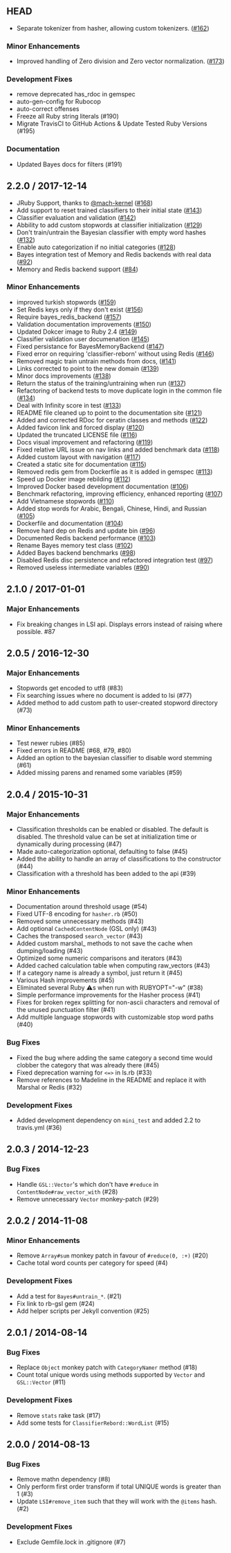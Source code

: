 ## HEAD

  * Separate tokenizer from hasher, allowing custom tokenizers. ([#162](https://github.com/jekyll/classifier-reborn/pull/162))

### Minor Enhancements

  * Improved handling of Zero division and Zero vector normalization. ([#173](https://github.com/jekyll/classifier-reborn/pull/173))

### Development Fixes

  * remove deprecated has_rdoc in gemspec
  * auto-gen-config for Rubocop
  * auto-correct offenses
  * Freeze all Ruby string literals (#190)
  * Migrate TravisCI to GitHub Actions &amp; Update Tested Ruby Versions (#195)

### Documentation

  * Updated Bayes docs for filters (#191)

## 2.2.0 / 2017-12-14

  * JRuby Support, thanks to [@mach-kernel](https://github.com/mach-kernel) ([#168](https://github.com/jekyll/classifier-reborn/pull/168))
  * Add support to reset trained classifiers to their initial state ([#143](https://github.com/jekyll/classifier-reborn/pull/143))
  * Classifier evaluation and validation ([#142](https://github.com/jekyll/classifier-reborn/pull/142))
  * Abbility to add custom stopwords at classifier initialization ([#129](https://github.com/jekyll/classifier-reborn/pull/129))
  * Don't train/untrain the Bayesian classifier with empty word hashes ([#132](https://github.com/jekyll/classifier-reborn/pull/132))
  * Enable auto categorization if no initial categories ([#128](https://github.com/jekyll/classifier-reborn/pull/128))
  * Bayes integration test of Memory and Redis backends with real data ([#92](https://github.com/jekyll/classifier-reborn/pull/92))
  * Memory and Redis backend support ([#84](https://github.com/jekyll/classifier-reborn/pull/84))

### Minor Enhancements

  * improved turkish stopwords ([#159](https://github.com/jekyll/classifier-reborn/pull/159))
  * Set Redis keys only if they don't exist ([#156](https://github.com/jekyll/classifier-reborn/pull/156))
  * Require bayes_redis_backend ([#157](https://github.com/jekyll/classifier-reborn/pull/157))
  * Validation documentation improvements ([#150](https://github.com/jekyll/classifier-reborn/pull/150))
  * Updated Dokcer image to Ruby 2.4 ([#149](https://github.com/jekyll/classifier-reborn/pull/149))
  * Classifier validation user documenation ([#145](https://github.com/jekyll/classifier-reborn/pull/145))
  * Fixed persistance for BayesMemoryBackend ([#147](https://github.com/jekyll/classifier-reborn/pull/147))
  * Fixed error on requiring 'classifier-reborn' without using Redis ([#146](https://github.com/jekyll/classifier-reborn/pull/146))
  * Removed magic train untrain methods from docs, ([#141](https://github.com/jekyll/classifier-reborn/pull/141))
  * Links corrected to point to the new domain ([#139](https://github.com/jekyll/classifier-reborn/pull/139))
  * Minor docs improvements ([#138](https://github.com/jekyll/classifier-reborn/pull/138))
  * Return the status of the training/untraining when run ([#137](https://github.com/jekyll/classifier-reborn/pull/137))
  * Refactoring of backend tests to move duplicate login in the common file ([#134](https://github.com/jekyll/classifier-reborn/pull/134))
  * Deal with Infinity score in test ([#133](https://github.com/jekyll/classifier-reborn/pull/133))
  * README file cleaned up to point to the documentation site ([#121](https://github.com/jekyll/classifier-reborn/pull/121))
  * Added and corrected RDoc for ceratin classes and methods ([#122](https://github.com/jekyll/classifier-reborn/pull/122))
  * Added favicon link and forced display ([#120](https://github.com/jekyll/classifier-reborn/pull/120))
  * Updated the truncated LICENSE file ([#116](https://github.com/jekyll/classifier-reborn/pull/116))
  * Docs visual improvement and refactoring ([#119](https://github.com/jekyll/classifier-reborn/pull/119))
  * Fixed relative URL issue on nav links and added benchmark data ([#118](https://github.com/jekyll/classifier-reborn/pull/118))
  * Added custom layout with navigation ([#117](https://github.com/jekyll/classifier-reborn/pull/117))
  * Created a static site for documentation ([#115](https://github.com/jekyll/classifier-reborn/pull/115))
  * Removed redis gem from Dockerfile as it is added in gemspec ([#113](https://github.com/jekyll/classifier-reborn/pull/113))
  * Speed up Docker image rebilding ([#112](https://github.com/jekyll/classifier-reborn/pull/112))
  * Improved Docker based development documentation ([#106](https://github.com/jekyll/classifier-reborn/pull/106))
  * Benchmark refactoring, improving efficiency, enhanced reporting ([#107](https://github.com/jekyll/classifier-reborn/pull/107))
  * Add Vietnamese stopwords ([#110](https://github.com/jekyll/classifier-reborn/pull/110))
  * Added stop words for Arabic, Bengali, Chinese, Hindi, and Russian ([#105](https://github.com/jekyll/classifier-reborn/pull/105))
  * Dockerfile and documentation ([#104](https://github.com/jekyll/classifier-reborn/pull/104))
  * Remove hard dep on Redis and update bin ([#96](https://github.com/jekyll/classifier-reborn/pull/96))
  * Documented Redis backend performance ([#103](https://github.com/jekyll/classifier-reborn/pull/103))
  * Rename Bayes memory test class ([#102](https://github.com/jekyll/classifier-reborn/pull/102))
  * Added Bayes backend benchmarks ([#98](https://github.com/jekyll/classifier-reborn/pull/98))
  * Disabled Redis disc persistence and refactored integration test ([#97](https://github.com/jekyll/classifier-reborn/pull/97))
  * Removed useless intermediate variables ([#90](https://github.com/jekyll/classifier-reborn/pull/90))

## 2.1.0 / 2017-01-01

### Major Enhancements

  * Fix breaking changes in LSI api. Displays errors instead of raising where possible. #87

## 2.0.5 / 2016-12-30

### Major Enhancements

  * Stopwords get encoded to utf8 (#83)
  * Fix searching issues where no document is added to lsi (#77)
  * Added method to add custom path to user-created stopword directory (#73)

### Minor Enhancements

  * Test newer rubies (#85)
  * Fixed errors in README (#68, #79, #80)
  * Added an option to the bayesian classifier to disable word stemming (#61)
  * Added missing parens and renamed some variables (#59)

## 2.0.4 / 2015-10-31

### Major Enhancements

  * Classification thresholds can be enabled or disabled. The default is disabled. The threshold value can be set at initialization time or dynamically during processing (#47)
  * Made auto-categorization optional, defaulting to false (#45)
  * Added the ability to handle an array of classifications to the constructor (#44)
  * Classification with a threshold has been added to the api (#39)

### Minor Enhancements

  * Documentation around threshold usage (#54)
  * Fixed UTF-8 encoding for `hasher.rb` (#50)
  * Removed some unnecessary methods (#43)
  * Add optional `CachedContentNode` (GSL only) (#43)
  * Caches the transposed `search_vector` (#43)
  * Added custom marshal_ methods to not save the cache when dumping/loading (#43)
  * Optimized some numeric comparisons and iterators (#43)
  * Added cached calculation table when computing raw_vectors (#43)
  * If a category name is already a symbol, just return it (#45)
  * Various Hash improvements (#45)
  * Eliminated several Ruby :warning:s when run with RUBYOPT="-w" (#38)
  * Simple performance improvements for the Hasher process (#41)
  * Fixes for broken regex splitting for non-ascii characters and removal of the unused punctuation filter (#41)
  * Add multiple language stopwords with customizable stop word paths (#40)

### Bug Fixes

  * Fixed the bug where adding the same category a second time would clobber the category that was already there (#45)
  * Fixed deprecation warning for `<=>` in ls.rb (#33)
  * Remove references to Madeline in the README and replace it with Marshal or Redis (#32)

### Development Fixes

  * Added development dependency on `mini_test` and added 2.2 to travis.yml (#36)

## 2.0.3 / 2014-12-23

### Bug Fixes

  * Handle `GSL::Vector`'s which don't have `#reduce` in `ContentNode#raw_vector_with` (#28)
  * Remove unnecessary `Vector` monkey-patch (#29)

## 2.0.2 / 2014-11-08

### Minor Enhancements

  * Remove `Array#sum` monkey patch in favour of `#reduce(0, :+)` (#20)
  * Cache total word counts per category for speed (#4)

### Development Fixes

  * Add a test for `Bayes#untrain_*`. (#21)
  * Fix link to rb-gsl gem (#24)
  * Add helper scripts per Jekyll convention (#25)

## 2.0.1 / 2014-08-14

### Bug Fixes

  * Replace `Object` monkey patch with `CategoryNamer` method (#18)
  * Count total unique words using methods supported by `Vector` and `GSL::Vector` (#11)

### Development Fixes

  * Remove `stats` rake task (#17)
  * Add some tests for `ClassifierRebord::WordList` (#15)

## 2.0.0 / 2014-08-13

### Bug Fixes

  * Remove mathn dependency (#8)
  * Only perform first order transform if total UNIQUE words is greater than 1 (#3)
  * Update `LSI#remove_item` such that they will work with the `@items` hash. (#2)

### Development Fixes

  * Exclude Gemfile.lock in .gitignore (#7)
